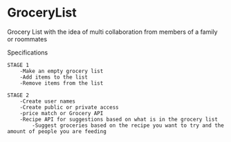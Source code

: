 # GroceryList
Grocery List with the idea of multi collaboration from members of a family or roommates


Specifications 

	STAGE 1
		-Make an empty grocery list 
		-Add items to the list 
		-Remove items from the list
		
	STAGE 2
		-Create user names 
		-Create public or private access
		-price match or Grocery API
		-Recipe API for suggestions based on what is in the grocery list 
			-Suggest groceries based on the recipe you want to try and the amount of people you are feeding
		
		